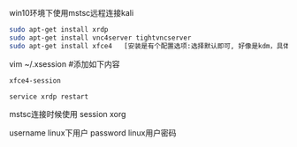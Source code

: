 win10环境下使用mstsc远程连接kali

```sh
sudo apt-get install xrdp
sudo apt-get install vnc4server tightvncserver
sudo apt-get install xfce4   [安装是有个配置选项:选择默认即可, 好像是kdm，具体不记得了]
```

vim ~/.xsession      #添加如下内容

```html
xfce4-session   
```

```sh
service xrdp restart
```
mstsc连接时候使用  session xorg

username linux下用户 
password linux用户密码
